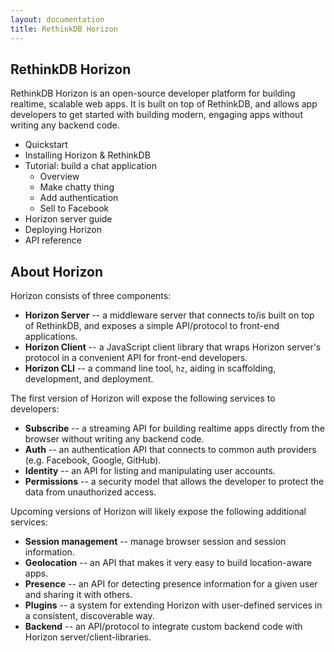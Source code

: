 ```yaml
---
layout: documentation
title: RethinkDB Horizon
---
```


## RethinkDB Horizon

RethinkDB Horizon is an open-source developer platform for building
realtime, scalable web apps. It is built on top of RethinkDB, and
allows app developers to get started with building modern, engaging
apps without writing any backend code.

* Quickstart
* Installing Horizon & RethinkDB
* Tutorial: build a chat application
    * Overview
    * Make chatty thing
    * Add authentication
    * Sell to Facebook
* Horizon server guide
* Deploying Horizon
* API reference

## About Horizon

Horizon consists of three components:

- **Horizon Server** -- a middleware server that connects to/is built on
  top of RethinkDB, and exposes a simple API/protocol to front-end
  applications.
- **Horizon Client** -- a JavaScript client library that wraps
  Horizon server's protocol in a convenient API for front-end
  developers.
- **Horizon CLI** -- a command line tool, `hz`, aiding in scaffolding,
  development, and deployment.

The first version of Horizon will expose the following services to
developers:

- **Subscribe** -- a streaming API for building realtime apps directly from the
  browser without writing any backend code.
- **Auth** -- an authentication API that connects to common auth providers
  (e.g. Facebook, Google, GitHub).
- **Identity** -- an API for listing and manipulating user accounts.
- **Permissions** -- a security model that allows the developer to protect
  the data from unauthorized access.

Upcoming versions of Horizon will likely expose the following
additional services:

- **Session management** -- manage browser session and session
  information.
- **Geolocation** -- an API that makes it very easy to build
  location-aware apps.
- **Presence** -- an API for detecting presence information for a given
  user and sharing it with others.
- **Plugins** -- a system for extending Horizon with user-defined services
  in a consistent, discoverable way.
- **Backend** -- an API/protocol to integrate custom backend code with
  Horizon server/client-libraries.

